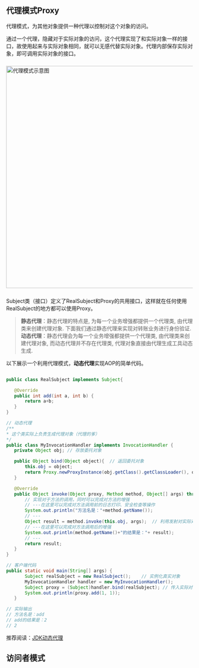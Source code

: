 ## 代理模式Proxy
代理模式，为其他对象提供一种代理以控制对这个对象的访问。  

通过一个代理，隐藏对于实际对象的访问，这个代理实现了和实际对象一样的接口，故使用起来与实际对象相同，就可以无感代替实际对象。代理内部保存实际对象，即可调用实际对象的接口。

<img alt="代理模式示意图" src="https://img.foril.space/代理模式示意图.jpg" width=600px style="margin: 10px auto"/>

Subject类（接口）定义了RealSubject和Proxy的共用接口，这样就在任何使用RealSubject的地方都可以使用Proxy。

> **静态代理**：静态代理的特点是, 为每一个业务增强都提供一个代理类, 由代理类来创建代理对象. 下面我们通过静态代理来实现对转账业务进行身份验证.  
**动态代理**：静态代理会为每一个业务增强都提供一个代理类, 由代理类来创建代理对象, 而动态代理并不存在代理类, 代理对象直接由代理生成工具动态生成.
 
 以下展示一个利用代理模式，**动态代理**实现AOP的简单代码。
 ```java
 
public class RealSubject implements Subject{

    @Override
    public int add(int a, int b) {
        return a+b;
    }
}

// 动态代理
/**
 * 这个类实际上负责生成代理对象（代理的爹）
 */
public class MyInvocationHandler implements InvocationHandler {
    private Object obj; // 存放委托对象

    public Object bind(Object object){  // 返回委托对象
        this.obj = object;
        return Proxy.newProxyInstance(obj.getClass().getClassLoader(), obj.getClass().getInterfaces(),this);
    }

    @Override
    public Object invoke(Object proxy, Method method, Object[] args) throws Throwable { // 实现InvocationHandler接口
        // 实现对于方法的调用，同时可以完成对方法的增强
        // ---在这里可以完成对方法调用前的日志打印、安全检查等操作
        System.out.println("方法名是："+method.getName());
        // ---
        Object result = method.invoke(this.obj, args);  // 利用发射对实际对象的调用
        // ---在这里可以完成对方法调用后的增强
        System.out.println(method.getName()+"的结果是："+ result);
        // ---
        return result;
    }
}

// 客户端代码
public static void main(String[] args) {
        Subject realSubject = new RealSubject();    // 实例化真实对象
        MyInvocationHandler handler = new MyInvocationHandler();
        Subject proxy = (Subject)handler.bind(realSubject); // 传入实际对象，得到代理对象
        System.out.println(proxy.add(1, 1));
    }

// 实际输出
// 方法名是：add
// add的结果是：2
// 2
```

推荐阅读：[JDK动态代理](https://segmentfault.com/a/1190000037596406)


## 访问者模式